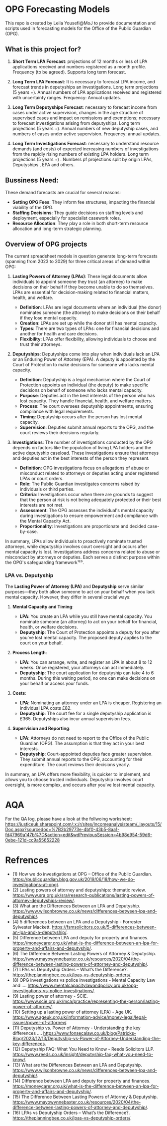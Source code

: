 # OPG Forecasting Models
This repo is created by Leila Yousefi@MoJ to provide documentation and scripts used in forecasting models for the Office of the Public Guardian (OPG).


## What is this project for?
1. **Short Term LPA Forecast**: 
    projections of 12 months or less of LPA applications received and numbers registered as a month profile. Frequency (to be agreed). Supports long term forecast.

2. **Long Term LPA Forecast**: 
    It is necessary to forecast LPA income, and forecast trends in deputyships an investigations. Long term projections (5 years +). Annual numbers of LPA applications received and registered with uncertainty ranges. Frequency: Annual updates. 

3. **Long Term Deputyships Forecast**: 
    necessary to forecast income from cases under active supervision, changes in the age structure of supervised cases and impact on remissions and exemptions; necessary to forecast investigations arising from deputyships. Long term projections (5 years +). Annual numbers of new deputyship cases, and numbers of cases under active supervision. Frequency: annual updates.  

4. **Long Term Investigations Forecast**: 
    necessary to understand resource demands (and costs) of expected increasing numbers of investigations from the rapidly rising numbers of existing LPA holders. Long term projections (5 years +) . Numbers pf projections split by origin LPAs, Deputyships , EPA and others.


## Bussiness Need:
These demand forecasts are crucial for several reasons:
- **Setting OPG Fees**: They inform fee structures, impacting the financial viability of the OPG.
- **Staffing Decisions**: They guide decisions on staffing levels and deployment, especially for specialist casework roles.
- **Resource Allocation**: They play a role in both short-term resource allocation and long-term strategic planning.


## Overview of OPG projects
The current spreadsheet models in question generate long-term forecasts (spanning from 2023 to 2029) for three critical areas of demand within OPG:
1. **Lasting Powers of Attorney (LPAs)**: These legal documents allow individuals to appoint someone they trust (an attorney) to make decisions on their behalf if they become unable to do so themselves. LPAs are essential for decision-making related to financial matters, health, and welfare.
   - **Definition**: LPAs are legal documents where an individual (the donor) nominates someone (the attorney) to make decisions on their behalf if they lose mental capacity.
   - **Creation**: LPAs are set up while the donor still has mental capacity.
   - **Types**: There are two types of LPAs: one for financial decisions and another for health and care decisions.
   - **Flexibility**: LPAs offer flexibility, allowing individuals to choose and trust their attorneys.
   
2. **Deputyships**: Deputyships come into play when individuals lack an LPA or an Enduring Power of Attorney (EPA). A deputy is appointed by the Court of Protection to make decisions for someone who lacks mental capacity.
   - **Definition**: Deputyship is a legal mechanism where the Court of Protection appoints an individual (the deputy) to make specific decisions on behalf of someone who lacks mental capacity.
   - **Purpose**: Deputies act in the best interests of the person who has lost capacity. They handle financial, health, and welfare matters.
   - **Process**: The court oversees deputyship appointments, ensuring compliance with legal requirements.
   - **Timing**: Deputyship occurs after the person has lost mental capacity.
   - **Supervision**: Deputies submit annual reports to the OPG, and the court reviews their decisions regularly.
   
3. **Investigations**: The number of investigations conducted by the OPG depends on factors like the population of living LPA holders and the active deputyship caseload. These investigations ensure that attorneys and deputies act in the best interests of the person they represent.
   - **Definition**: OPG investigations focus on allegations of abuse or misconduct related to attorneys or deputies acting under registered LPAs or court orders.
   - **Role**: The Public Guardian investigates concerns raised by individuals or third parties.
   - **Criteria**: Investigations occur when there are grounds to suggest that the person at risk is not being adequately protected or their best interests are not met.
   - **Assessment**: The OPG assesses the individual's mental capacity during investigations to ensure empowerment and compliance with the Mental Capacity Act.
   - **Proportionality**: Investigations are proportionate and decided case-by-case.

In summary, LPAs allow individuals to proactively nominate trusted attorneys, while deputyship involves court oversight and occurs after mental capacity is lost. Investigations address concerns related to abuse or misconduct by attorneys or deputies. Each serves a distinct purpose within the OPG's safeguarding framework¹²³.


### LPA vs. Deputyship
The **Lasting Power of Attorney (LPA)** and **Deputyship** serve similar purposes—they both allow someone to act on your behalf when you lack mental capacity. However, they differ in several crucial ways:
1. **Mental Capacity and Timing**:
   - **LPA**: You create an LPA while you still have mental capacity. You nominate someone (an attorney) to act on your behalf for financial, health, or welfare decisions.
   - **Deputyship**: The Court of Protection appoints a deputy for you after you've lost mental capacity. The proposed deputy applies to the court on your behalf.

2. **Process Length**:
   - **LPA**: You can arrange, write, and register an LPA in about 8 to 12 weeks. Once registered, your attorneys can act immediately.
   - **Deputyship**: The court application for deputyship can take 4 to 6 months. During this waiting period, no one can make decisions on your behalf or access your funds.

3. **Costs**:
   - **LPA**: Nominating an attorney under an LPA is cheaper. Registering an individual LPA costs £82.
   - **Deputyship**: The court fee for a single deputyship application is £365. Deputyships also incur annual supervision fees.

4. **Supervision and Reporting**:
   - **LPA**: Attorneys do not need to report to the Office of the Public Guardian (OPG). The assumption is that they act in your best interests.
   - **Deputyship**: Court-appointed deputies face greater supervision. They submit annual reports to the OPG, accounting for their expenditure. The court reviews their decisions yearly.

In summary, an LPA offers more flexibility, is quicker to implement, and allows you to choose trusted individuals. Deputyship involves court oversight, is more complex, and occurs after you've lost mental capacity. 


# AQA
For the QA log, please have a look at the follwoing worksheet:
https://justiceuk.sharepoint.com/:x:/r/sites/Incomeanalysisteam/_layouts/15/Doc.aspx?sourcedoc=%7B2b29773e-4bf0-43b5-8aa1-fd47969a147b%7D&action=edit&wdPreviousSession=4b98e954-59d6-0ebe-121d-cc9a55652228


# Refrences
- (1) How we do investigations at OPG – Office of the Public Guardian. https://publicguardian.blog.gov.uk/2019/06/18/how-we-do-investigations-at-opg/.
- (2) Lasting powers of attorney and deputyships: thematic review. https://www.sra.org.uk/sra/research-publications/lasting-powers-of-attorney-deputyships-review/.
- (3) What are the Differences Between an LPA and Deputyship. https://www.wilsonbrowne.co.uk/news/differences-between-lpa-and-deputyship/.
- (4) 5 differences between an LPA and a Deputyship - Forrester Sylvester Mackett. https://fsmsolicitors.co.uk/5-differences-between-an-lpa-and-a-deputyship/.
- (5) Difference between LPA and deputy for property and finances. https://moneycarer.org.uk/what-is-the-difference-between-an-lpa-for-property-and-affairs-and-deputyship/.
- (6) The Difference Between Lasting Powers of Attorney & Deputyship. https://www.mayowynnebaxter.co.uk/resources/2020/04/the-difference-between-lasting-powers-of-attorney-and-deputyship/.
- (7) LPAs vs Deputyship Orders – What’s the Difference?. https://theplanningbee.co.uk/lpas-vs-deputyship-orders/.
- (8) OPG investigations vs police investigations - Mental Capacity Law and .... https://www.mentalcapacitylawandpolicy.org.uk/opg-investigations-vs-police-investigations/.
- (9) Lasting power of attorney - SCIE. https://www.scie.org.uk/mca/practice/representing-the-person/lasting-power-of-attorney/.
- (10) Setting up a lasting power of attorney (LPA) - Age UK. https://www.ageuk.org.uk/information-advice/money-legal/legal-issues/power-of-attorney/.
- (11) Deputyship vs. Power of Attorney - Understanding the key differences .... https://www.fonsecalaw.co.uk/blog/Patricks-Blog/2023/12/13/Deputyship-vs-Power-of-Attorney-Understanding-the-key-differences.
- (12) Deputyship FAQ: What You Need to Know - Reeds Solicitors LLP. https://www.reeds.co.uk/insight/deputyship-faq-what-you-need-to-know/.   
- (13) What are the Differences Between an LPA and Deputyship. https://www.wilsonbrowne.co.uk/news/differences-between-lpa-and-deputyship/.
- (14) Difference between LPA and deputy for property and finances. https://moneycarer.org.uk/what-is-the-difference-between-an-lpa-for-property-and-affairs-and-deputyship/.
- (15) The Difference Between Lasting Powers of Attorney & Deputyship. https://www.mayowynnebaxter.co.uk/resources/2020/04/the-difference-between-lasting-powers-of-attorney-and-deputyship/.
- (16) LPAs vs Deputyship Orders – What’s the Difference?. https://theplanningbee.co.uk/lpas-vs-deputyship-orders/.
